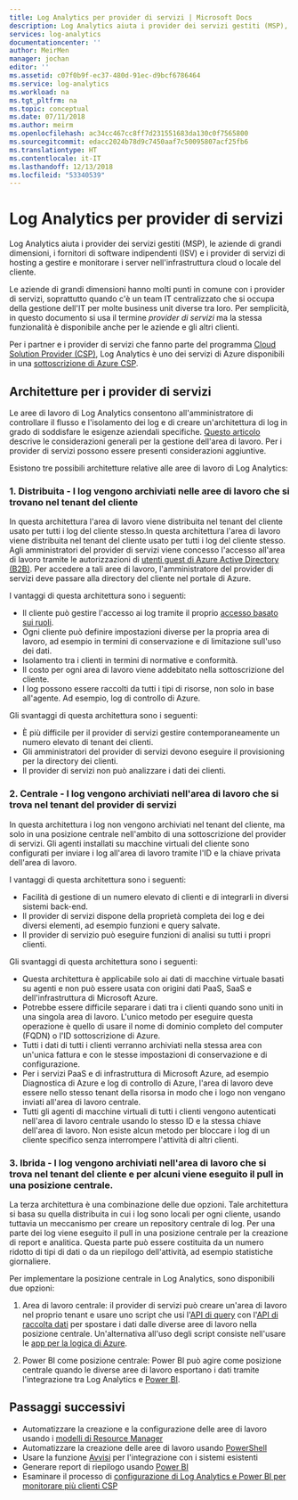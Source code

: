 ```yaml
---
title: Log Analytics per provider di servizi | Microsoft Docs
description: Log Analytics aiuta i provider dei servizi gestiti (MSP), le aziende di grandi dimensioni, i fornitori di software indipendenti (ISV) e i provider di servizi di hosting a gestire e monitorare i server nell'infrastruttura cloud o locale del cliente.
services: log-analytics
documentationcenter: ''
author: MeirMen
manager: jochan
editor: ''
ms.assetid: c07f0b9f-ec37-480d-91ec-d9bcf6786464
ms.service: log-analytics
ms.workload: na
ms.tgt_pltfrm: na
ms.topic: conceptual
ms.date: 07/11/2018
ms.author: meirm
ms.openlocfilehash: ac34cc467cc8ff7d231551683da130c0f7565800
ms.sourcegitcommit: edacc2024b78d9c7450aaf7c50095807acf25fb6
ms.translationtype: HT
ms.contentlocale: it-IT
ms.lasthandoff: 12/13/2018
ms.locfileid: "53340539"
---
```

# <a name="log-analytics-for-service-providers"></a>Log Analytics per provider di servizi
Log Analytics aiuta i provider dei servizi gestiti (MSP), le aziende di grandi dimensioni, i fornitori di software indipendenti (ISV) e i provider di servizi di hosting a gestire e monitorare i server nell'infrastruttura cloud o locale del cliente. 

Le aziende di grandi dimensioni hanno molti punti in comune con i provider di servizi, soprattutto quando c'è un team IT centralizzato che si occupa della gestione dell'IT per molte business unit diverse tra loro. Per semplicità, in questo documento si usa il termine *provider di servizi* ma la stessa funzionalità è disponibile anche per le aziende e gli altri clienti.

Per i partner e i provider di servizi che fanno parte del programma [Cloud Solution Provider (CSP)](https://partner.microsoft.com/Solutions/cloud-reseller-overview), Log Analytics è uno dei servizi di Azure disponibili in una [sottoscrizione di Azure CSP](https://docs.microsoft.com/azure/cloud-solution-provider/overview/azure-csp-overview). 

## <a name="architectures-for-service-providers"></a>Architetture per i provider di servizi

Le aree di lavoro di Log Analytics consentono all'amministratore di controllare il flusso e l'isolamento dei log e di creare un'architettura di log in grado di soddisfare le esigenze aziendali specifiche. [Questo articolo](https://docs.microsoft.com/azure/log-analytics/log-analytics-manage-access) descrive le considerazioni generali per la gestione dell'area di lavoro. Per i provider di servizi possono essere presenti considerazioni aggiuntive.

Esistono tre possibili architetture relative alle aree di lavoro di Log Analytics:

### <a name="1-distributed---logs-are-stored-in-workspaces-located-in-the-customers-tenant"></a>1. Distribuita - I log vengono archiviati nelle aree di lavoro che si trovano nel tenant del cliente 

In questa architettura l'area di lavoro viene distribuita nel tenant del cliente usato per tutti i log del cliente stesso.In questa architettura l'area di lavoro viene distribuita nel tenant del cliente usato per tutti i log del cliente stesso. Agli amministratori del provider di servizi viene concesso l'accesso all'area di lavoro tramite le autorizzazioni di [utenti guest di Azure Active Directory (B2B)](https://docs.microsoft.com/azure/active-directory/b2b/what-is-b2b). Per accedere a tali aree di lavoro, l'amministratore del provider di servizi deve passare alla directory del cliente nel portale di Azure.

I vantaggi di questa architettura sono i seguenti:
* Il cliente può gestire l'accesso ai log tramite il proprio [accesso basato sui ruoli](https://docs.microsoft.com/azure/role-based-access-control/overview).
* Ogni cliente può definire impostazioni diverse per la propria area di lavoro, ad esempio in termini di conservazione e di limitazione sull'uso dei dati.
* Isolamento tra i clienti in termini di normative e conformità.
* Il costo per ogni area di lavoro viene addebitato nella sottoscrizione del cliente.
* I log possono essere raccolti da tutti i tipi di risorse, non solo in base all'agente. Ad esempio, log di controllo di Azure.

Gli svantaggi di questa architettura sono i seguenti:
* È più difficile per il provider di servizi gestire contemporaneamente un numero elevato di tenant dei clienti.
* Gli amministratori del provider di servizi devono eseguire il provisioning per la directory dei clienti.
* Il provider di servizi non può analizzare i dati dei clienti.

### <a name="2-central---logs-are-stored-in-a-workspace-located-in-the-service-provider-tenant"></a>2. Centrale - I log vengono archiviati nell'area di lavoro che si trova nel tenant del provider di servizi

In questa architettura i log non vengono archiviati nel tenant del cliente, ma solo in una posizione centrale nell'ambito di una sottoscrizione del provider di servizi. Gli agenti installati su macchine virtuali del cliente sono configurati per inviare i log all'area di lavoro tramite l'ID e la chiave privata dell'area di lavoro.

I vantaggi di questa architettura sono i seguenti:
* Facilità di gestione di un numero elevato di clienti e di integrarli in diversi sistemi back-end.
* Il provider di servizi dispone della proprietà completa dei log e dei diversi elementi, ad esempio funzioni e query salvate.
* Il provider di servizio può eseguire funzioni di analisi su tutti i propri clienti.

Gli svantaggi di questa architettura sono i seguenti:
* Questa architettura è applicabile solo ai dati di macchine virtuale basati su agenti e non può essere usata con origini dati PaaS, SaaS e dell'infrastruttura di Microsoft Azure.
* Potrebbe essere difficile separare i dati tra i clienti quando sono uniti in una singola area di lavoro. L'unico metodo per eseguire questa operazione è quello di usare il nome di dominio completo del computer (FQDN) o l'ID sottoscrizione di Azure. 
* Tutti i dati di tutti i clienti verranno archiviati nella stessa area con un'unica fattura e con le stesse impostazioni di conservazione e di configurazione.
* Per i servizi PaaS e di infrastruttura di Microsoft Azure, ad esempio Diagnostica di Azure e log di controllo di Azure, l'area di lavoro deve essere nello stesso tenant della risorsa in modo che i logo non vengano inviati all'area di lavoro centrale.
* Tutti gli agenti di macchine virtuali di tutti i clienti vengono autenticati nell'area di lavoro centrale usando lo stesso ID e la stessa chiave dell'area di lavoro. Non esiste alcun metodo per bloccare i log di un cliente specifico senza interrompere l'attività di altri clienti.


### <a name="3-hybrid---logs-are-stored-in-workspace-located-in-the-customers-tenant-and-some-of-them-are-pulled-to-a-central-location"></a>3. Ibrida - I log vengono archiviati nell'area di lavoro che si trova nel tenant del cliente e per alcuni viene eseguito il pull in una posizione centrale.

La terza architettura è una combinazione delle due opzioni. Tale architettura si basa su quella distribuita in cui i log sono locali per ogni cliente, usando tuttavia un meccanismo per creare un repository centrale di log. Per una parte dei log viene eseguito il pull in una posizione centrale per la creazione di report e analitica. Questa parte può essere costituita da un numero ridotto di tipi di dati o da un riepilogo dell'attività, ad esempio statistiche giornaliere.

Per implementare la posizione centrale in Log Analytics, sono disponibili due opzioni:

1. Area di lavoro centrale: il provider di servizi può creare un'area di lavoro nel proprio tenant e usare uno script che usi l'[API di query](https://dev.loganalytics.io/) con l'[API di raccolta dati](../../azure-monitor/platform/data-collector-api.md) per spostare i dati dalle diverse aree di lavoro nella posizione centrale. Un'alternativa all'uso degli script consiste nell'usare le [app per la logica di Azure](https://docs.microsoft.com/azure/logic-apps/logic-apps-overview).

2. Power BI come posizione centrale: Power BI può agire come posizione centrale quando le diverse aree di lavoro esportano i dati tramite l'integrazione tra Log Analytics e [Power BI](../../azure-monitor/platform/powerbi.md). 


## <a name="next-steps"></a>Passaggi successivi
* Automatizzare la creazione e la configurazione delle aree di lavoro usando i [modelli di Resource Manager](template-workspace-configuration.md)
* Automatizzare la creazione delle aree di lavoro usando [PowerShell](../../azure-monitor/platform/powershell-workspace-configuration.md) 
* Usare la funzione [Avvisi](../../azure-monitor/platform/alerts-overview.md) per l'integrazione con i sistemi esistenti
* Generare report di riepilogo usando [Power BI](../../azure-monitor/platform/powerbi.md)
* Esaminare il processo di [configurazione di Log Analytics e Power BI per monitorare più clienti CSP](https://docs.microsoft.com/azure/cloud-solution-provider/support/monitor-multiple-customers)
